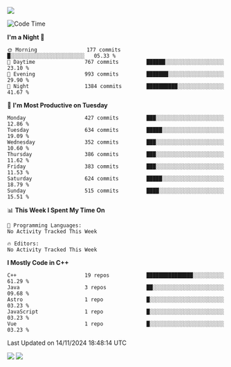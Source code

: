![](https://komarev.com/ghpvc/?username=lilpidgey&color=red)
<!--START_SECTION:waka-->
![Code Time](http://img.shields.io/badge/Code%20Time-1%2C491%20hrs%2018%20mins-blue)

**I'm a Night 🦉** 

```text
🌞 Morning                177 commits         █░░░░░░░░░░░░░░░░░░░░░░░░   05.33 % 
🌆 Daytime                767 commits         ██████░░░░░░░░░░░░░░░░░░░   23.10 % 
🌃 Evening                993 commits         ███████░░░░░░░░░░░░░░░░░░   29.90 % 
🌙 Night                  1384 commits        ██████████░░░░░░░░░░░░░░░   41.67 % 
```
📅 **I'm Most Productive on Tuesday** 

```text
Monday                   427 commits         ███░░░░░░░░░░░░░░░░░░░░░░   12.86 % 
Tuesday                  634 commits         █████░░░░░░░░░░░░░░░░░░░░   19.09 % 
Wednesday                352 commits         ███░░░░░░░░░░░░░░░░░░░░░░   10.60 % 
Thursday                 386 commits         ███░░░░░░░░░░░░░░░░░░░░░░   11.62 % 
Friday                   383 commits         ███░░░░░░░░░░░░░░░░░░░░░░   11.53 % 
Saturday                 624 commits         █████░░░░░░░░░░░░░░░░░░░░   18.79 % 
Sunday                   515 commits         ████░░░░░░░░░░░░░░░░░░░░░   15.51 % 
```


📊 **This Week I Spent My Time On** 

```text
💬 Programming Languages: 
No Activity Tracked This Week

🔥 Editors: 
No Activity Tracked This Week
```

**I Mostly Code in C++** 

```text
C++                      19 repos            ███████████████░░░░░░░░░░   61.29 % 
Java                     3 repos             ██░░░░░░░░░░░░░░░░░░░░░░░   09.68 % 
Astro                    1 repo              █░░░░░░░░░░░░░░░░░░░░░░░░   03.23 % 
JavaScript               1 repo              █░░░░░░░░░░░░░░░░░░░░░░░░   03.23 % 
Vue                      1 repo              █░░░░░░░░░░░░░░░░░░░░░░░░   03.23 % 
```




 Last Updated on 14/11/2024 18:48:14 UTC
<!--END_SECTION:waka-->
![](https://hit.yhype.me/github/profile?user_id=42968544)
![](https://komarev.com/ghpvc/?lilpidgey)
